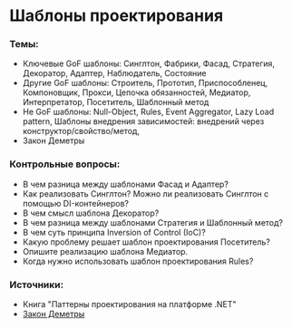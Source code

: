 # Шаблоны проектирования

### Темы:

* Ключевые GoF шаблоны: Синглтон, Фабрики, Фасад, Стратегия, Декоратор, Адаптер, Наблюдатель, Состояние
* Другие GoF шаблоны: Строитель, Прототип, Приспособленец, Компоновщик, Прокси, Цепочка обязанностей, Медиатор, Интерпретатор, Посетитель, Шаблонный метод
* Не GoF шаблоны: Null-Object, Rules, Event Aggregator, Lazy Load pattern, Шаблоны внедрения зависимостей: внедрений через конструктор/свойство/метод,
* Закон Деметры

### Контрольные вопросы:

* В чем разница между шаблонами Фасад и Адаптер?
* Как реализовать Синглтон? Можно ли реализовать Синглтон с помощью DI-контейнеров?
* В чем смысл шаблона Декоратор?
* В чем разница между шаблонами Стратегия и Шаблонный метод?
* В чем суть принципа Inversion of Control \(IoC\)?
* Какую проблему решает шаблон проектирования Посетитель?
* Опишите реализацию шаблона Медиатор.
* Когда нужно использовать шаблон проектирования Rules?

### Источники:

* Книга "Паттерны проектирования на платформе .NET"
* [Закон Деметры](https://habr.com/ru/post/319652/)



